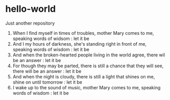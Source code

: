 # hello-world
Just another repository

1. When I find myself in times of troubles, mother Mary comes to me, speaking words of widsom : let it be
1. And I my hours of darkness, she's standing right in front of me, speaking words of wisdom :  let it be
1. And when the broken-hearted people living in the world agree, there wil be an answer :  let it be
1. For though they may be parted,  there is still a chance that they will see, there will be  an answer :  let it be
1. And when the night is cloudy, there is still a light that shines on me, shine on until tomorrow : let it be
1. I wake up to the sound of music, mother Mary comes to me, speaking words of wisdom : let it be
